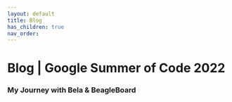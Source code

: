 ```yaml
---
layout: default
title: Blog
has_children: true
nav_order: 
---
```


# Blog | Google Summer of Code 2022
### My Journey with Bela & BeagleBoard
